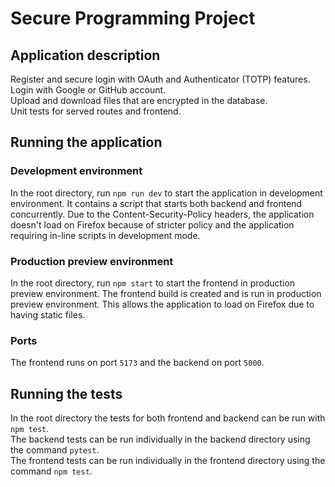 # Secure Programming Project

## Application description
Register and secure login with OAuth and Authenticator (TOTP) features.\
Login with Google or GitHub account.\
Upload and download files that are encrypted in the database.\
Unit tests for served routes and frontend.

## Running the application

### Development environment
In the root directory, run `npm run dev` to start the application in development environment. It contains a script that starts both backend and frontend concurrently. Due to the Content-Security-Policy headers, the application doesn't load on Firefox because of stricter policy and the application requiring in-line scripts in development mode.

### Production preview environment
In the root directory, run `npm start` to start the frontend in production preview environment. The frontend build is created and is run in production preview environment. This allows the application to load on Firefox due to having static files. 

### Ports
The frontend runs on port `5173` and the backend on port `5000`.

## Running the tests
In the root directory the tests for both frontend and backend can be run with `npm test`.\
The backend tests can be run individually in the backend directory using the command `pytest`.\
The frontend tests can be run individually in the frontend directory using the command `npm test`.